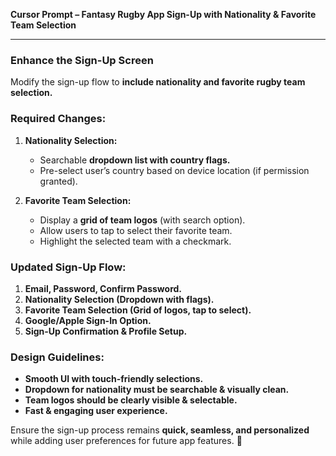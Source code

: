 **Cursor Prompt – Fantasy Rugby App Sign-Up with Nationality & Favorite Team Selection**

---

### **Enhance the Sign-Up Screen**

Modify the sign-up flow to **include nationality and favorite rugby team selection.**

### **Required Changes:**

1. **Nationality Selection:**

   - Searchable **dropdown list with country flags.**
   - Pre-select user’s country based on device location (if permission granted).

2. **Favorite Team Selection:**
   - Display a **grid of team logos** (with search option).
   - Allow users to tap to select their favorite team.
   - Highlight the selected team with a checkmark.

### **Updated Sign-Up Flow:**

1. **Email, Password, Confirm Password.**
2. **Nationality Selection (Dropdown with flags).**
3. **Favorite Team Selection (Grid of logos, tap to select).**
4. **Google/Apple Sign-In Option.**
5. **Sign-Up Confirmation & Profile Setup.**

### **Design Guidelines:**

- **Smooth UI with touch-friendly selections.**
- **Dropdown for nationality must be searchable & visually clean.**
- **Team logos should be clearly visible & selectable.**
- **Fast & engaging user experience.**

Ensure the sign-up process remains **quick, seamless, and personalized** while adding user preferences for future app features. 🚀
